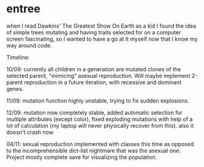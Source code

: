 # entree

when I read Dawkins' The Greatest Show On Earth as a kid I found the idea of simple trees mutating and having traits selected for on a computer screen fascinating, so I wanted to have a go at it myself now that I know my way around code.

Timeline:

10/09: currently all children in a generation are mutated clones of the selected parent, "mimicing" asexual reproduction. Will maybe implement 2-parent reproduction in a future iteration, with recessive and dominant genes.

11/09: mutation function highly unstable, trying to fix sudden explosions.

12/09: mutation now completely stable, added automatic selection for multiple attributes (except color), fixed exploding mutations with help of a lot of calculation (my laptop will never physically recover from this). also it doesn't crash now.

04/11: sexual reproduction implemented with classes this time as opposed to the incomprehensible dict-list nightmare that was the asexual one. Project mostly complete save for visualizing the population.
